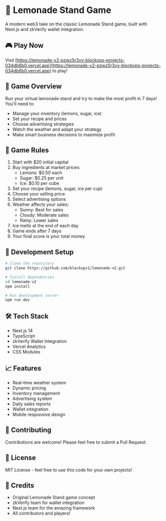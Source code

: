 # 🍋 Lemonade Stand Game

A modern web3 take on the classic Lemonade Stand game, built with Next.js and zkVerify wallet integration.

## 🎮 Play Now

Visit [https://lemonade-v2-pzwz5r3vv-blockops-projects-034db6b0.vercel.app](https://lemonade-v2-pzwz5r3vv-blockops-projects-034db6b0.vercel.app) to play!

## 🎯 Game Overview

Run your virtual lemonade stand and try to make the most profit in 7 days! You'll need to:
- Manage your inventory (lemons, sugar, ice)
- Set your recipe and prices
- Choose advertising strategies
- Watch the weather and adapt your strategy
- Make smart business decisions to maximize profit

## 🎲 Game Rules

1. Start with $20 initial capital
2. Buy ingredients at market prices:
   - Lemons: $0.50 each
   - Sugar: $0.25 per unit
   - Ice: $0.10 per cube
3. Set your recipe (lemons, sugar, ice per cup)
4. Choose your selling price
5. Select advertising options
6. Weather affects your sales:
   - Sunny: Best for sales
   - Cloudy: Moderate sales
   - Rainy: Lower sales
7. Ice melts at the end of each day
8. Game ends after 7 days
9. Your final score is your total money

## 🔧 Development Setup

```bash
# Clone the repository
git clone https://github.com/blockops1/lemonade-v2.git

# Install dependencies
cd lemonade-v2
npm install

# Run development server
npm run dev
```

## 🛠 Tech Stack

- Next.js 14
- TypeScript
- zkVerify Wallet Integration
- Vercel Analytics
- CSS Modules

## 📈 Features

- Real-time weather system
- Dynamic pricing
- Inventory management
- Advertising system
- Daily sales reports
- Wallet integration
- Mobile responsive design

## 🤝 Contributing

Contributions are welcome! Please feel free to submit a Pull Request.

## 📝 License

MIT License - feel free to use this code for your own projects!

## 🙏 Credits

- Original Lemonade Stand game concept
- zkVerify team for wallet integration
- Next.js team for the amazing framework
- All contributors and players!
